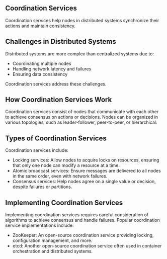 ## Coordination Services

Coordination services help nodes in distributed systems synchronize their actions and maintain consistency.

## Challenges in Distributed Systems

Distributed systems are more complex than centralized systems due to:
- Coordinating multiple nodes
- Handling network latency and failures
- Ensuring data consistency

Coordination services address these challenges.

## How Coordination Services Work

Coordination services consist of nodes that communicate with each other to achieve consensus on actions or decisions. Nodes can be organized in various topologies, such as leader-follower, peer-to-peer, or hierarchical.

## Types of Coordination Services

Coordination services include:

- Locking services: Allow nodes to acquire locks on resources, ensuring that only one node can modify a resource at a time.
- Atomic broadcast services: Ensure messages are delivered to all nodes in the same order, even with network failures.
- Consensus services: Help nodes agree on a single value or decision, despite failures or partitions.

## Implementing Coordination Services

Implementing coordination services requires careful consideration of algorithms to achieve consensus and handle failures. Popular coordination service implementations include:

- ZooKeeper: An open-source coordination service providing locking, configuration management, and more.
- etcd: Another open-source coordination service often used in container orchestration and distributed systems.
